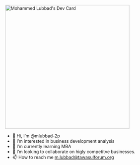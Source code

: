 <a href="https://app.daily.dev/2pmlubbad"><img src="https://api.daily.dev/devcards/61c76f238dba4f0d99970643c4db5c20.png?r=uc3" width="400" alt="Mohammed Lubbad's Dev Card"/></a>
- 👋 Hi, I’m @mlubbad-2p
- 👀 I’m interested in business development analysis 
- 🌱 I’m currently learning MBA
- 💞️ I’m looking to collaborate on higly competitve businesses.
- 📫 How to reach me m.lubbad@tawasulforum.org
<!---
mlubbad-2p/mlubbad-2p is a ✨ special ✨ repository because its `README.md` (this file) appears on your GitHub profile.
You can click the Preview link to take a look at your changes.
--->
